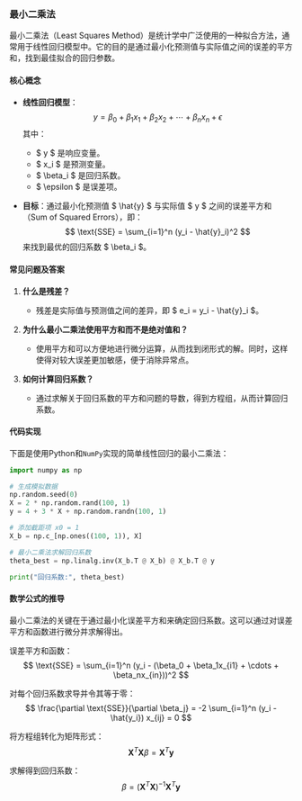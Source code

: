 ### 最小二乘法

最小二乘法（Least Squares Method）是统计学中广泛使用的一种拟合方法，通常用于线性回归模型中。它的目的是通过最小化预测值与实际值之间的误差的平方和，找到最佳拟合的回归参数。

#### 核心概念

* **线性回归模型**：
  $$
  y = \beta_0 + \beta_1x_1 + \beta_2x_2 + \cdots + \beta_nx_n + \epsilon
  $$
  其中：
  - $ y $ 是响应变量。
  - $ x_i $ 是预测变量。
  - $ \beta_i $ 是回归系数。
  - $ \epsilon $ 是误差项。

* **目标**：通过最小化预测值 $ \hat{y} $ 与实际值 $ y $ 之间的误差平方和（Sum of Squared Errors），即：
  $$
  \text{SSE} = \sum_{i=1}^n (y_i - \hat{y}_i)^2
  $$
  来找到最优的回归系数 $ \beta_i $。

#### 常见问题及答案

1. **什么是残差？**
    - 残差是实际值与预测值之间的差异，即 $ e_i = y_i - \hat{y}_i $。

2. **为什么最小二乘法使用平方和而不是绝对值和？**
    - 使用平方和可以方便地进行微分运算，从而找到闭形式的解。同时，这样使得对较大误差更加敏感，便于消除异常点。

3. **如何计算回归系数？**
    - 通过求解关于回归系数的平方和问题的导数，得到方程组，从而计算回归系数。

#### 代码实现

下面是使用Python和`NumPy`实现的简单线性回归的最小二乘法：

```python
import numpy as np

# 生成模拟数据
np.random.seed(0)
X = 2 * np.random.rand(100, 1)
y = 4 + 3 * X + np.random.randn(100, 1)

# 添加截距项 x0 = 1
X_b = np.c_[np.ones((100, 1)), X]

# 最小二乘法求解回归系数
theta_best = np.linalg.inv(X_b.T @ X_b) @ X_b.T @ y

print("回归系数:", theta_best)
```

#### 数学公式的推导

最小二乘法的关键在于通过最小化误差平方和来确定回归系数。这可以通过对误差平方和函数进行微分并求解得出。

误差平方和函数：
$$
\text{SSE} = \sum_{i=1}^n (y_i - (\beta_0 + \beta_1x_{i1} + \cdots + \beta_nx_{in}))^2
$$

对每个回归系数求导并令其等于零：
$$
\frac{\partial \text{SSE}}{\partial \beta_j} = -2 \sum_{i=1}^n (y_i - \hat{y_i}) x_{ij} = 0
$$

将方程组转化为矩阵形式：
$$
\mathbf{X}^T \mathbf{X} \beta = \mathbf{X}^T \mathbf{y}
$$

求解得到回归系数：
$$
\beta = (\mathbf{X}^T \mathbf{X})^{-1} \mathbf{X}^T \mathbf{y}
$$
